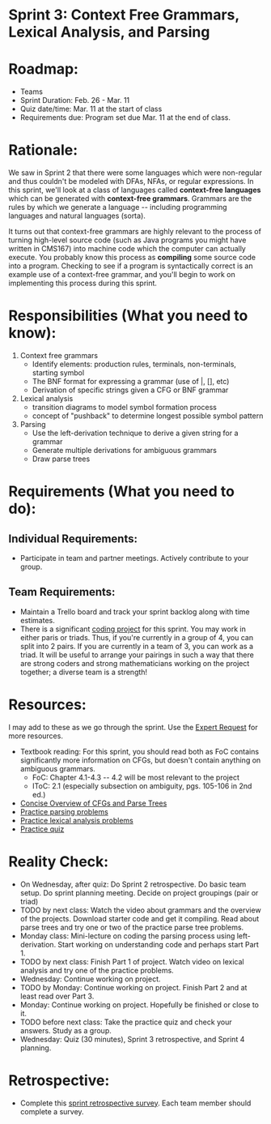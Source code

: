 # Sprint 3: Context Free Grammars, Lexical Analysis, and Parsing

# Roadmap:
* Teams
* Sprint Duration: Feb. 26 - Mar. 11
* Quiz date/time: Mar. 11 at the start of class
* Requirements due: Program set due Mar. 11 at the end of class.

# Rationale: 
We saw in Sprint 2 that there were some languages which were non-regular and thus couldn't be modeled with DFAs, NFAs, or regular expressions.  In this sprint, we'll look at a class of languages called **context-free languages** which can be generated with **context-free grammars**.  Grammars are the rules by which we generate a language -- including programming languages and natural languages (sorta).  

It turns out that context-free grammars are highly relevant to the process of turning high-level source code (such as Java programs you might have written in CMS167) into machine code which the computer can actually execute.  You probably know this process as **compiling** some source code into a program.  Checking to see if a program is syntactically correct is an example use of a context-free grammar, and you'll begin to work on implementing this process during this sprint.

# Responsibilities (What you need to know):
1. Context free grammars
   * Identify elements: production rules, terminals, non-terminals, starting symbol
   * The BNF format for expressing a grammar (use of |, [], etc)
   * Derivation of specific strings given a CFG or BNF grammar
2. Lexical analysis
   * transition diagrams to model symbol formation process
   * concept of "pushback" to determine longest possible symbol pattern
3. Parsing
   * Use the left-derivation technique to derive a given string for a grammar
   * Generate multiple derivations for ambiguous grammars
   * Draw parse trees

# Requirements (What you need to do):
## Individual Requirements:
   * Participate in team and partner meetings.  Actively contribute to your group.

## Team Requirements:
   * Maintain a Trello board and track your sprint backlog along with time estimates.
   * There is a significant [coding project](./project.md) for this sprint.  You may work in either paris or triads.  Thus, if you're currently in a group of 4, you can split into 2 pairs.  If you are currently in a team of 3, you can work as a triad.  It will be useful to arrange your pairings in such a way that there are strong coders and strong mathematicians working on the project together; a diverse team is a strength!
   
# Resources:  
I may add to these as we go through the sprint.  Use the [Expert Request](https://rollins.co1.qualtrics.com/jfe/form/SV_0jNfbBpN1clDJfn?course=mat310s20&sprint=3) for more resources. 
   * Textbook reading: For this sprint, you should read both as FoC contains significantly more information on CFGs, but doesn't contain anything on ambiguous grammars. 
      * FoC: Chapter 4.1-4.3 -- 4.2 will be most relevant to the project
      * IToC: 2.1 (especially subsection on ambiguity, pgs. 105-106 in 2nd ed.)
  * [Concise Overview of CFGs and Parse Trees](https://brilliant.org/wiki/context-free-grammars/)
  * [Practice parsing problems](./cfg-problems.pdf)
  * [Practice lexical analysis problems](./la-problem.pdf)
  * [Practice quiz](./practice_quiz.pdf)
  
# Reality Check:
  * On Wednesday, after quiz: Do Sprint 2 retrospective. Do basic team setup.  Do sprint planning meeting.  Decide on project groupings (pair or triad)
  * TODO by next class:  Watch the video about grammars and the overview of the projects.  Download starter code and get it compiling.  Read about parse trees and try one or two of the practice parse tree problems.
  * Monday class: Mini-lecture on coding the parsing process using left-derivation.  Start working on understanding code and perhaps start Part 1.
  * TODO by next class: Finish Part 1 of project.  Watch video on lexical analysis and try one of the practice problems.
  * Wednesday: Continue working on project.
  * TODO by Monday: Continue working on project.  Finish Part 2 and at least read over Part 3.
  * Monday: Continue working on project.  Hopefully be finished or close to it.
  * TODO before next class: Take the practice quiz and check your answers.  Study as a group.  
  * Wednesday: Quiz (30 minutes), Sprint 3 retrospective, and Sprint 4 planning.

# Retrospective:
  * Complete this [sprint retrospective survey](https://rollins.co1.qualtrics.com/jfe/form/SV_3rAIzhpHFYbIixf?course=mat310s20&sprint=3).  Each team member should complete a survey.
